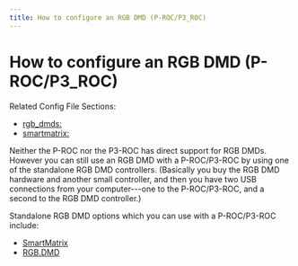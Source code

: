 ```yaml
---
title: How to configure an RGB DMD (P-ROC/P3_ROC)
---
```


# How to configure an RGB DMD (P-ROC/P3_ROC)


Related Config File Sections:

* [rgb_dmds:](../../config/rgb_dmds.md)
* [smartmatrix:](../../config/smartmatrix.md)

Neither the P-ROC nor the P3-ROC has direct support for RGB DMDs.
However you can still use an RGB DMD with a P-ROC/P3-ROC by using one of
the standalone RGB DMD controllers. (Basically you buy the RGB DMD
hardware and another small controller, and then you have two USB
connections from your computer---one to the P-ROC/P3-ROC, and a second
to the RGB DMD controller.)

Standalone RGB DMD options which you can use with a P-ROC/P3-ROC
include:

* [SmartMatrix](../smartmatrix.md)
* [RGB.DMD](../eli_dmd.md)
